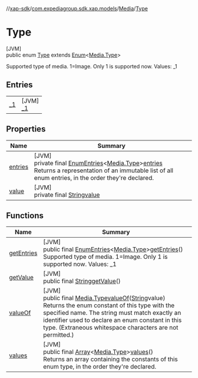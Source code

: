 //[xap-sdk](../../../../index.md)/[com.expediagroup.sdk.xap.models](../../index.md)/[Media](../index.md)/[Type](index.md)

# Type

[JVM]\
public enum [Type](index.md) extends [Enum](https://docs.oracle.com/javase/8/docs/api/java/lang/Enum.html)&lt;[Media.Type](index.md)&gt;

Supported type of media.  1=Image.  Only 1 is supported now. Values: _1

## Entries

| | |
|---|---|
| [_1](_1/index.md) | [JVM]<br>[_1](_1/index.md) |

## Properties

| Name | Summary |
|---|---|
| [entries](index.md#1158869060%2FProperties%2F699445674) | [JVM]<br>private final [EnumEntries](https://kotlinlang.org/api/latest/jvm/stdlib/kotlin.enums/-enum-entries/index.html)&lt;[Media.Type](index.md)&gt;[entries](index.md#1158869060%2FProperties%2F699445674)<br>Returns a representation of an immutable list of all enum entries, in the order they're declared. |
| [value](index.md#-1486402493%2FProperties%2F699445674) | [JVM]<br>private final [String](https://docs.oracle.com/javase/8/docs/api/java/lang/String.html)[value](index.md#-1486402493%2FProperties%2F699445674) |

## Functions

| Name | Summary |
|---|---|
| [getEntries](get-entries.md) | [JVM]<br>public final [EnumEntries](https://kotlinlang.org/api/latest/jvm/stdlib/kotlin.enums/-enum-entries/index.html)&lt;[Media.Type](index.md)&gt;[getEntries](get-entries.md)()<br>Supported type of media.  1=Image.  Only 1 is supported now. Values: _1 |
| [getValue](get-value.md) | [JVM]<br>public final [String](https://docs.oracle.com/javase/8/docs/api/java/lang/String.html)[getValue](get-value.md)() |
| [valueOf](value-of.md) | [JVM]<br>public final [Media.Type](index.md)[valueOf](value-of.md)([String](https://docs.oracle.com/javase/8/docs/api/java/lang/String.html)value)<br>Returns the enum constant of this type with the specified name. The string must match exactly an identifier used to declare an enum constant in this type. (Extraneous whitespace characters are not permitted.) |
| [values](values.md) | [JVM]<br>public final [Array](https://kotlinlang.org/api/latest/jvm/stdlib/kotlin/-array/index.html)&lt;[Media.Type](index.md)&gt;[values](values.md)()<br>Returns an array containing the constants of this enum type, in the order they're declared. |
